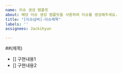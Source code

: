 ```yaml
---
name: 이슈 생성 템플릿
about: 해당 이슈 생성 템플릿을 사용하여 이슈를 생성해주세요.
title: "[이슈넘버]-이슈제목"
labels: ''
assignees: Jackihyun

---
```


##(제목)

- [] 구현내용1
- [] 구현내용2
